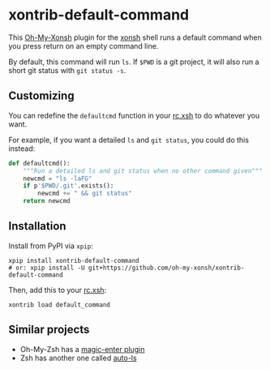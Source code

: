 # xontrib-default-command

This [Oh-My-Xonsh][omx] plugin for the [xonsh] shell runs a default command when you
press return on an empty command line.

By default, this command will run `ls`. If `$PWD` is a git project, it will also
run a short git status with `git status -s`.

## Customizing

You can redefine the `defaultcmd` function in your [rc.xsh] to do whatever you want.

For example, if you want a detailed `ls` and `git status`, you could do this instead:

```python
def defaultcmd():
    """Run a detailed ls and git status when no other command given"""
    newcmd = "ls -laFG"
    if p'$PWD/.git'.exists():
        newcmd += " && git status"
    return newcmd
```

## Installation

Install from PyPI via `xpip`:

```shell
xpip install xontrib-default-command
# or: xpip install -U git+https://github.com/oh-my-xonsh/xontrib-default-command
```

Then, add this to your [rc.xsh]:

```shell
xontrib load default_command
```

## Similar projects

- Oh-My-Zsh has a [magic-enter plugin](https://github.com/ohmyzsh/ohmyzsh/tree/master/plugins/magic-enter)
- Zsh has another one called [auto-ls](https://github.com/desyncr/auto-ls)


[xonsh]: https://xon.sh
[omx]: https://github.com/oh-my-xonsh
[rc.xsh]: https://xon.sh/xonshrc.html
